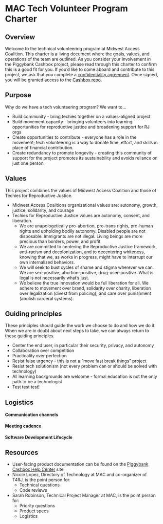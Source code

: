 # MAC Tech Volunteer Program Charter

## Overview
Welcome to the technical volunteering program at Midwest Access Coalition. This charter is a living document where the goals, values, and operations of the team are outlined. As you consider your involvement in the Piggybank Cashbox project, please read through this charter to confirm this is a good fit for you. If you’d like to come aboard and contribute to this project, we ask that you complete a [confidentiality agreement](https://docs.google.com/forms/d/e/1FAIpQLSflFeezbJKxMroWw3eLd3b74JTij5HQRiNsHf5a3NpDdyWMfQ/viewform). Once signed, you will be granted access to the [Cashbox repo](https://github.com/MidwestAccessCoalition/lockbox_rails).

## Purpose
Why do we have a tech volunteering program? We want to...
- Build community - bring techies together on a values-aligned project
- Build movement capacity - bringing volunteers into learning opportunities for reproductive justice and broadening support for RJ orgs
- Create opportunities to contribute - everyone has a role in the movement; tech volunteering is a way to donate time, effort, and skills in place of financial contribution.
- Create redundancy to promote longevity - creating this community of support for the project promotes its sustainability and avoids reliance on just one person

## Values
This project combines the values of Midwest Access Coalition and those of Techies for Reproductive Justice.
- Midwest Access Coalitions organizational values are: autonomy, growth, justice, solidarity, and courage
- Techies for Reproductive Justice values are autonomy, consent, and liberation.
  - We are unapologetically pro-abortion, pro-trans rights, pro-human rights and upholding bodily autonomy. Disabled people are not disposable. Immigrants are not illegal. Living beings are more precious than borders, power, and profit.
  - We are committed to centering the Reproductive Justice framework, anti-racism and decolonization, and to decentering whiteness, knowing that we, as works in progress, might have to interrupt our own internalized behaviors.
  - We will seek to bust cycles of shame and stigma wherever we can. We are sex-positive, abortion-positive, drug-user-positive. What is legal is not necessarily what’s just.
  - We believe the true innovation would be full liberation for all. We adhere to movement over brand, solidarity over charity, liberation over legalization (divest from policing), and care over punishment (abolish carceral systems).
 
## Guiding principles
These principles should guide the work we choose to do and how we do it. When we are in doubt about next steps to take, we can always return to these guiding principles.
- Center the end user, in particular their security, privacy, and autonomy
- Collaboration over competition
- Practicality over perfection
- Resist false urgency - this is not a "move fast break things" project
- Resist tech solutionism (not every problem can or should be solved with technology)
- All learning backgrounds are welcome - formal education is not the only path to be a technologist
- Test test test!

## Logistics
#### Communication channels

#### Meeting cadence

#### Software Development Lifecycle

## Resources
- User-facing product documentation can be found on the [Piggybank Cashbox Help Center](https://midwestaccesscoalition.notion.site/Piggybank-Cashbox-Help-Center-9f6012daf50047a4bc674b19fcda497b?pvs=74) site
- Nicole Lopez, Directory of Technology at MAC and co-organizer of T4RJ, is the point person for:
  - Technical questions
  - Code reviews
- Sarah Robinson, Technical Project Manager at MAC, is the point person for:
  - Priority questions
  - Product specs
  - Logistics


